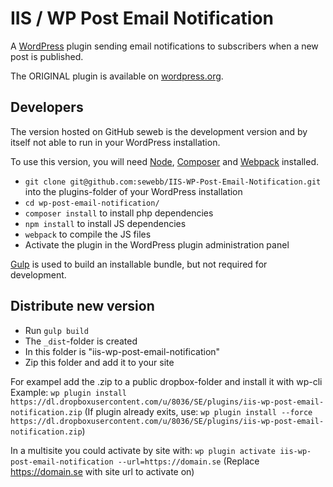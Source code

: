 # IIS / WP Post Email Notification

A [WordPress](https://wordpress.org/) plugin sending email notifications to subscribers when a new post is published.

The ORIGINAL plugin is available on [wordpress.org](https://wordpress.org/plugins/wp-post-email-notification).

## Developers

The version hosted on GitHub seweb is the development version and by itself not able to run in your WordPress installation.

To use this version, you will need [Node](http://nodejs.org/), [Composer](https://getcomposer.org/) and [Webpack](https://webpack.github.io/) installed.

* `git clone git@github.com:sewebb/IIS-WP-Post-Email-Notification.git` into the plugins-folder of your WordPress installation
* `cd wp-post-email-notification/`
* `composer install` to install php dependencies
* `npm install` to install JS dependencies
* `webpack` to compile the JS files
* Activate the plugin in the WordPress plugin administration panel

[Gulp](http://gulpjs.com/) is used to build an installable bundle, but not required for development.

## Distribute new version
* Run `gulp build`
* The `_dist`-folder is created
* In this folder is "iis-wp-post-email-notification"
* Zip this folder and add it to your site

For exampel add the .zip to a public dropbox-folder and install it with wp-cli
Example: `wp plugin install https://dl.dropboxusercontent.com/u/8036/SE/plugins/iis-wp-post-email-notification.zip`
(If plugin already exits, use: `wp plugin install --force https://dl.dropboxusercontent.com/u/8036/SE/plugins/iis-wp-post-email-notification.zip`)

In a multisite you could activate by site with:
`wp plugin activate iis-wp-post-email-notification --url=https://domain.se`
(Replace https://domain.se with site url to activate on)
